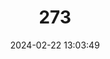 ---
title: "273"
category: "Acomys russatus"
draft: false
date: 2024-02-22 13:03:49
languages:
  German: ["Goldene Stachelmaus"]
  English: ["Golden Spiny Mouse"]
---
